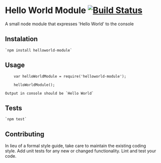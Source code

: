 Hello World Module [![Build Status](https://travis-ci.org/nikitaermishin/helloworld-module.svg?branch=master)](https://travis-ci.org/nikitaermishin/helloworld-module)
=========

A small node module that expresses 'Hello World' to the console

## Instalation
    `npm install helloworld-module`

## Usage

        var helloWorldModule = require('helloworld-module');

        helloWorldModule();

    Output in console should be `Hello World`

## Tests

    `npm test`

## Contributing

In lieu of a formal style guide, take care to maintain the existing coding style. Add unit tests for any new or changed functionality. Lint and test your code.